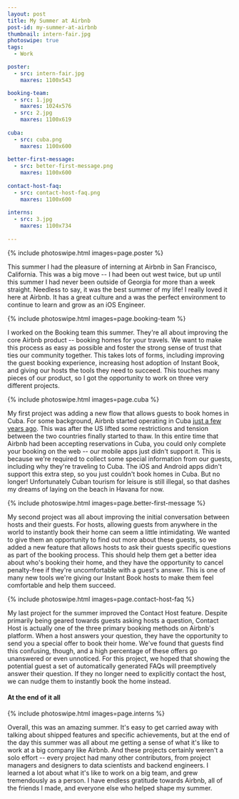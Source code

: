```yaml
---
layout: post
title: My Summer at Airbnb
post-id: my-summer-at-airbnb
thumbnail: intern-fair.jpg
photoswipe: true
tags: 
  - Work

poster:
  - src: intern-fair.jpg
    maxres: 1100x543

booking-team:
  - src: 1.jpg
    maxres: 1024x576
  - src: 2.jpg
    maxres: 1100x619
    
cuba:
  - src: cuba.png
    maxres: 1100x600
    
better-first-message:
  - src: better-first-message.png
    maxres: 1100x600
    
contact-host-faq:
  - src: contact-host-faq.png
    maxres: 1100x600
    
interns:
  - src: 3.jpg 
    maxres: 1100x734
    
---
```


{% include photoswipe.html images=page.poster %}

This summer I had the pleasure of interning at Airbnb in San Francisco, California. This was a big move -- I had been out west twice, but up until this summer I had never been outside of Georgia for more than a week straight. Needless to say, it was the best summer of my life! I really loved it here at Airbnb. It has a great culture and a was the perfect environment to continue to learn and grow as an iOS Engineer.

<!--break-->

{% include photoswipe.html images=page.booking-team %}

I worked on the Booking team this summer. They're all about improving the core Airbnb product -- booking homes for your travels. We want to make this process as easy as possible and foster the strong sense of trust that ties our community together. This takes lots of forms, including improving the guest booking experience, increasing host adoption of Instant Book, and giving our hosts the tools they need to succeed. This touches many pieces of our product, so I got the opportunity to work on three very different projects.

{% include photoswipe.html images=page.cuba %}

My first project was adding a new flow that allows guests to book homes in Cuba. For some background, Airbnb started operating in Cuba [just a few years ago](https://www.fastcompany.com/3044895/no-internet-no-credit-cards-no-problem-how-airbnb-launched-in-cuba). This was after the US lifted some restrictions and tension between the two countries finally started to thaw. In this entire time that Airbnb had been accepting reservations in Cuba, you could only complete your booking on the web -- our mobile apps just didn't support it. This is because we're required to collect some special information from our guests, including why they're traveling to Cuba. The iOS and Android apps didn't support this extra step, so you just couldn't book homes in Cuba. But no longer! Unfortunately Cuban tourism for leisure is still illegal, so that dashes my dreams of laying on the beach in Havana for now.

{% include photoswipe.html images=page.better-first-message %}

My second project was all about improving the initial conversation between hosts and their guests. For hosts, allowing guests from anywhere in the world to instantly book their home can seem a little intimidating. We wanted to give them an opportunity to find out more about these guests, so we added a new feature that allows hosts to ask their guests specific questions as part of the booking process. This should help them get a better idea about who's booking their home, and they have the opportunity to cancel penalty-free if they're uncomfortable with a guest's answer. This is one of many new tools we're giving our Instant Book hosts to make them feel comfortable and help them succeed.

{% include photoswipe.html images=page.contact-host-faq %}

My last project for the summer improved the Contact Host feature. Despite primarily being geared towards guests asking hosts a question, Contact Host is actually one of the three primary booking methods on Airbnb's platform. When a host answers your question, they have the opportunity to send you a special offer to book their home. We've found that guests find this confusing, though, and a high percentage of these offers go unanswered or even unnoticed. For this project, we hoped that showing the potential guest a set of automatically generated FAQs will preemptively answer their question. If they no longer need to explicitly contact the host, we can nudge them to instantly book the home instead.

<h4>At the end of it all</h4>

{% include photoswipe.html images=page.interns %}

Overall, this was an amazing summer. It's easy to get carried away with talking about shipped features and specific achievements, but at the end of the day this summer was all about me getting a sense of what it's like to work at a big company like Airbnb. And these projects certainly weren't a solo effort -- every project had many other contributors, from project managers and designers to data scientists and backend engineers. I learned a lot about what it's like to work on a big team, and grew tremendously as a person. I have endless gratitude towards Airbnb, all of the friends I made, and everyone else who helped shape my summer.
